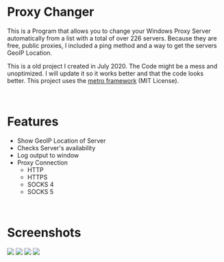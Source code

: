 # Proxy Changer
This is a Program that allows you to change your Windows Proxy Server automatically from a list with a total of over 226 servers. Because they are free, public proxies, I included a ping method and a way to get the servers GeoIP Location.

This is a old project I created in July 2020. The Code might be a mess and unoptimized. I will update it so it works better and that the code looks better. 
This project uses the [metro framework](https://github.com/dennismagno/metroframework-modern-ui) (MIT License).

<br>

# Features
- Show GeoIP Location of Server
- Checks Server's availability
- Log output to window
- Proxy Connection
  - HTTP
  - HTTPS
  - SOCKS 4
  - SOCKS 5

<br>

# Screenshots

<img src="https://shy-devils.life-is-pa.in/2tca7x.png" />
<img src="https://shy-devils.life-is-pa.in/owad6l.gif" />
<img src="https://shy-devils.life-is-pa.in/9t7VDB.png" />
<img src="https://shy-devils.life-is-pa.in/GFXayg.png" />
